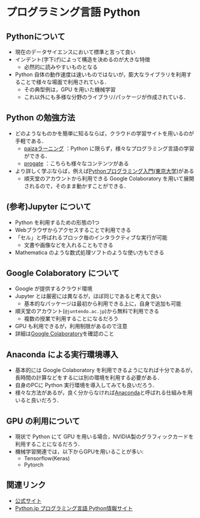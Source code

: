 # プログラミング言語 Python

## Pythonについて

- 現在のデータサイエンスにおいて標準と言って良い
- インデント(字下げ)によって構造を決めるのが大きな特徴
  - 必然的に読みやすいものとなる
- Python 自体の動作速度は速いものではないが，膨大なライブラリを利用することで様々な場面で利用されている．
  - その典型例は，GPU を用いた機械学習
  - これ以外にも多様な分野のライブラリ/パッケージが作成されている．

## Python の勉強方法

- どのようなものかを簡単に知るならば，クラウドの学習サイトを用いるのが手軽である．
  - [paizaラーニング](https://paiza.jp/works) ：Python に限らず，様々なプログラミング言語の学習ができる．
  - [progate](https://prog-8.com/) ：こちらも様々なコンテンツがある
- より詳しく学ぶならば，例えば[Pythonプログラミング入門(東京大学)](https://sites.google.com/view/ut-python/)がある
  - 順天堂のアカウントから利用できる Google Colaboratory を用いて展開されるので，そのまま動かすことができる．

## (参考)Jupyter について

- Python を利用するための形態の1つ
- Webブラウザからアクセスすることで利用できる
- 「セル」と呼ばれるブロック毎のインタラクティブな実行が可能
  - 文書や画像などを入れることもできる
- Mathematica のような数式処理ソフトのような使い方もできる

## Google Colaboratory について

- Google が提供するクラウド環境
- Jupyter とは厳密には異なるが，ほぼ同じであると考えて良い
  - 基本的なパッケージは最初から利用できる上に，自身で追加も可能
- 順天堂のアカウント(`@juntendo.ac.jp`)から無料で利用できる
  - 複数の授業で利用することになるだろう
- GPU も利用できるが，利用制限があるので注意
- 詳細は[Google Colaboratory](https://colab.research.google.com/notebooks/welcome.ipynb?hl=ja)を確認のこと

## Anaconda による実行環境導入

- 基本的には Google Colaboratory を利用できるようになれば十分であるが，長時間の計算などをするには別の環境を利用する必要がある．
- 自身のPCに Python 実行環境を導入してみても良いだろう．
- 様々な方法があるが，良く分からなければ[Anaconda](https://www.anaconda.com/)と呼ばれる仕組みを用いると良いだろう．

## GPU の利用について

- 現状で Python にて GPU を用いる場合，NVIDIA製のグラフィックカードを利用することになるだろう．
- 機械学習関連では，以下からGPUを用いることが多い:
  - Tensorflow(Keras)
  - Pytorch

## 関連リンク

- [公式サイト](https://www.python.org/)
- [Python.jp プログラミング言語 Python情報サイト](https://www.python.jp/)
